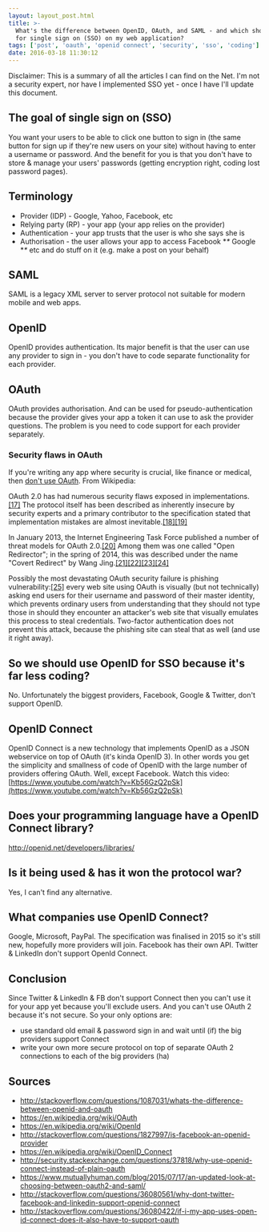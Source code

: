 ```yaml
---
layout: layout_post.html
title: >-
  What's the difference between OpenID, OAuth, and SAML - and which should I use
  for single sign on (SSO) on my web application?
tags: ['post', 'oauth', 'openid connect', 'security', 'sso', 'coding']
date: 2016-03-18 11:30:12
---
```


Disclaimer: This is a summary of all the articles I can find on the Net. I'm not a security expert, nor have I implemented SSO yet - once I have I'll update this document.

The goal of single sign on (SSO)
--------------------------------

You want your users to be able to click one button to sign in (the same button for sign up if they're new users on your site) without having to enter a username or password. And the benefit for you is that you don't have to store & manage your users' passwords (getting encryption right, coding lost password pages).

Terminology
-----------

*   Provider (IDP) - Google, Yahoo, Facebook, etc
*   Relying party (RP) - your app (your app relies on the provider)
*   Authentication - your app trusts that the user is who she says she is
*   Authorisation - the user allows your app to access Facebook **\** Google **\** etc and do stuff on it (e.g. make a post on your behalf)

SAML
----

SAML is a legacy XML server to server protocol not suitable for modern mobile and web apps.

OpenID
------

OpenID provides authentication. Its major benefit is that the user can use any provider to sign in - you don't have to code separate functionality for each provider.

OAuth
-----

OAuth provides authorisation. And can be used for pseudo-authentication because the provider gives your app a token it can use to ask the provider questions. The problem is you need to code support for each provider separately.

### Security flaws in OAuth

If you're writing any app where security is crucial, like finance or medical, then [don't use OAuth](http://security.stackexchange.com/questions/94995/oauth-2-vs-openid-connect-to-secure-api). From Wikipedia:

OAuth 2.0 has had numerous security flaws exposed in implementations.[\[17\]](https://en.wikipedia.org/wiki/OAuth#cite_note-17) The protocol itself has been described as inherently insecure by security experts and a primary contributor to the specification stated that implementation mistakes are almost inevitable.[\[18\]](https://en.wikipedia.org/wiki/OAuth#cite_note-18)[\[19\]](https://en.wikipedia.org/wiki/OAuth#cite_note-19)

In January 2013, the Internet Engineering Task Force published a number of threat models for OAuth 2.0.[\[20\]](https://en.wikipedia.org/wiki/OAuth#cite_note-rfc-20) Among them was one called "Open Redirector"; in the spring of 2014, this was described under the name "Covert Redirect" by Wang Jing.[\[21\]](https://en.wikipedia.org/wiki/OAuth#cite_note-OAuth_Covert_Redirect-21)[\[22\]](https://en.wikipedia.org/wiki/OAuth#cite_note-CNET-22)[\[23\]](https://en.wikipedia.org/wiki/OAuth#cite_note-PhysOrg-23)[\[24\]](https://en.wikipedia.org/wiki/OAuth#cite_note-Covert_Redirect-24)

Possibly the most devastating OAuth security failure is phishing vulnerability:[\[25\]](https://en.wikipedia.org/wiki/OAuth#cite_note-25) every web site using OAuth is visually (but not technically) asking end users for their username and password of their master identity, which prevents ordinary users from understanding that they should not type those in should they encounter an attacker's web site that visually emulates this process to steal credentials. Two-factor authentication does not prevent this attack, because the phishing site can steal that as well (and use it right away).

So we should use OpenID for SSO because it's far less coding?
-------------------------------------------------------------

No. Unfortunately the biggest providers, Facebook, Google & Twitter, don't support OpenID.

OpenID Connect
--------------

OpenID Connect is a new technology that implements OpenID as a JSON webservice on top of OAuth (it's kinda OpenID 3). In other words you get the simplicity and smallness of code of OpenID with the large number of providers offering OAuth. Well, except Facebook. Watch this video: [https://www.youtube.com/watch?v=Kb56GzQ2pSk](https://www.youtube.com/watch?v=Kb56GzQ2pSk)

Does your programming language have a OpenID Connect library?
-------------------------------------------------------------

http://openid.net/developers/libraries/

Is it being used & has it won the protocol war?
-----------------------------------------------

Yes, I can't find any alternative.

What companies use OpenID Connect?
----------------------------------

Google, Microsoft, PayPal. The specification was finalised in 2015 so it's still new, hopefully more providers will join. Facebook has their own API. Twitter & LinkedIn don't support OpenId Connect.

Conclusion
----------

Since Twitter & LinkedIn & FB don't support Connect then you can't use it for your app yet because you'll exclude users. And you can't use OAuth 2 because it's not secure. So your only options are:

*   use standard old email & password sign in and wait until (if) the big providers support Connect
*   write your own more secure protocol on top of separate OAuth 2 connections to each of the big providers (ha)

Sources
-------

*   http://stackoverflow.com/questions/1087031/whats-the-difference-between-openid-and-oauth
*   https://en.wikipedia.org/wiki/OAuth
*   https://en.wikipedia.org/wiki/OpenId
*   http://stackoverflow.com/questions/1827997/is-facebook-an-openid-provider
*   https://en.wikipedia.org/wiki/OpenID_Connect
*   http://security.stackexchange.com/questions/37818/why-use-openid-connect-instead-of-plain-oauth
*   https://www.mutuallyhuman.com/blog/2015/07/17/an-updated-look-at-choosing-between-oauth2-and-saml/
*   http://stackoverflow.com/questions/36080561/why-dont-twitter-facebook-and-linkedin-support-openid-connect
*   http://stackoverflow.com/questions/36080422/if-i-my-app-uses-open-id-connect-does-it-also-have-to-support-oauth
